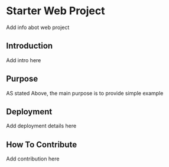 
# Starter Web Project

Add info abot web project

## Introduction

Add intro here

## Purpose

AS stated Above, the main purpose is to provide simple example

## Deployment

Add deployment details here

##  How To Contribute

Add contribution here
